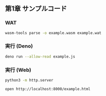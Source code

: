 ## 第1章 サンプルコード

### WAT

```sh
wasm-tools parse -o example.wasm example.wat
```

### 実行 (Deno)

```sh
deno run --allow-read example.js
```

### 実行 (Web)

```sh
python3 -m http.server
```

```sh
open http://localhost:8000/example.html
```
